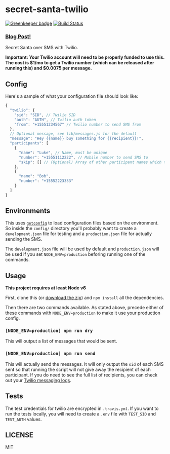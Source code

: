 # secret-santa-twilio

[![Greenkeeper badge](https://badges.greenkeeper.io/lukekarrys/secret-santa-twilio.svg)](https://greenkeeper.io/)
[![Build Status](https://img.shields.io/travis/lukekarrys/secret-santa-twilio/master.svg)](https://travis-ci.org/lukekarrys/secret-santa-twilio)

### [Blog Post!](http://lukecod.es/2015/12/02/secret-santa-sms-with-twilio/)

Secret Santa over SMS with Twilio.

**Important: Your Twilio account will need to be properly funded to use this. The cost is $1/mo to get a Twilio number (which can be released after running this) and $0.0075 per message.**


## Config

Here's a sample of what your configuration file should look like:

```js
{
  "twilio": {
    "sid": "SID", // Twilio SID
    "auth": "AUTH", // Twilio auth token
    "from": "+15551234567" // Twilio number to send SMS from
  },
  // Optional message, see lib/messages.js for the default
  "message": "Hey {{name}} buy something for {{recipient}}!",
  "participants": [
    {
      "name": "Luke", // Name, must be unique
      "number": "+15551112222", // Mobile number to send SMS to
      "skip": [] // (Optional) Array of other participant names which they cant be assigned
    },
    {
      "name": "Bob",
      "number": "+15552223333"
    }
  ]
}
```


## Environments

This uses [`getconfig`](https://www.npmjs.com/package/getconfig) to load configuration files based on the environment. So inside the `config/` directory you'll probably want to create a `development.json` file for testing and a `production.json` file for actually sending the SMS.

The `development.json` file will be used by default and `production.json` will be used if you set `NODE_ENV=production` beforing running one of the commands.


## Usage

**This project requires at least Node v6**

First, clone this (or [download the zip](https://github.com/lukekarrys/secret-santa-twilio/zipball/master)) and `npm install` all the dependencies.

Then there are two commands available. As stated above, precede either of these commands with `NODE_ENV=production` to make it use your production config.

### `[NODE_ENV=production] npm run dry`

This will output a list of messages that would be sent.

### `[NODE_ENV=production] npm run send`

This will actually send the messages. It will only output the `sid` of each SMS sent so that running the script will not give away the recipient of each participant. If you do need to see the full list of recipients, you can check out your [Twilio messaging logs](https://www.twilio.com/user/account/messaging/logs).


## Tests

The test credentials for twilio are encrypted in `.travis.yml`. If you want to run the tests locally, you will need to create a `.env` file with `TEST_SID` and `TEST_AUTH` values.


## LICENSE

MIT
